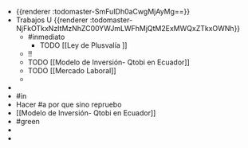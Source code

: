 - {{renderer :todomaster-SmFuIDh0aCwgMjAyMg==}}
- Trabajos U {{renderer :todomaster-NjFkOTkxNzItMzNhZC00YWJmLWFhMjQtM2ExMWQxZTkxOWNh}}
	- #inmediato
		- TODO  [[Ley de Plusvalía ]]
	- !!
	- TODO [[Modelo de Inversión- Qtobi en Ecuador]]
	- TODO [[Mercado Laboral]]
	-
-
- #in
- Hacer #a por que sino repruebo
- [[Modelo de Inversión- Qtobi en Ecuador]]
- #green
-
-